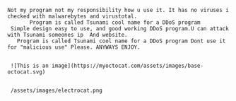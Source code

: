     Not my program not my responsibility how u use it. It has no viruses i checked with malwarebytes and virustotal.
           Program is called Tsunami cool name for a DDoS program
     Simple design easy to use, and good working DDoS program.U can attack with Tsunami someones ip  And website.
       Program is called Tsunami cool name for a DDoS program Dont use it for "malicious use" Please. ANYWAYS ENJOY.
         
                                            
     ![This is an image](https://myoctocat.com/assets/images/base-octocat.svg)
     
     
     /assets/images/electrocat.png
     
                                                                    

                                               
                       

 


















